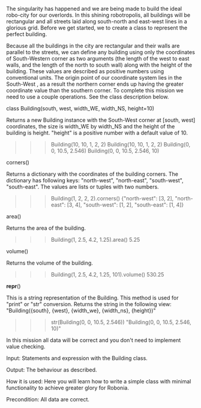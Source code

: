 The singularity has happened and we are being made to build the ideal robo-city for our overlords. In this shining robotropolis, all buildings will be rectangular and all streets laid along south-north and east-west lines in a glorious grid. Before we get started, we to create a class to represent the perfect building.

Because all the buildings in the city are rectangular and their walls are parallel to the streets, we can define any building using only the coordinates of South-Western corner as two arguments (the length of the west to east walls, and the length of the north to south wall) along with the height of the building. These values are described as positive numbers using conventional units. The origin point of our coordinate system lies in the South-West , as a result the northern corner ends up having the greater coordinate value than the southern corner. To complete this mission we need to use a couple operations. See the class description below.

class Building(south, west, width_WE, width_NS, height=10)

Returns a new Building instance with the South-West corner at [south, west] coordinates, the size is width_WE by width_NS and the height of the building is height. "height" is a positive number with a default value of 10.

>>> Building(10, 10, 1, 2, 2)
Building(10, 10, 1, 2, 2)
>>> Building(0, 0, 10.5, 2.546)
Building(0, 0, 10.5, 2.546, 10)


corners()

Returns a dictionary with the coordinates of the building corners. The dictionary has following keys: "north-west", "north-east", "south-west", "south-east". The values are lists or tuples with two numbers.

>>> Building(1, 2, 2, 2).corners()
{"north-west": [3, 2], "north-east": [3, 4], "south-west": [1, 2], "south-east": [1, 4]}


area()

Returns the area of the building.

>>> Building(1, 2.5, 4.2, 1.25).area()
5.25


volume()

Returns the volume of the building.

>>> Building(1, 2.5, 4.2, 1.25, 101).volume()
530.25


__repr__()

This is a string representation of the Building. This method is used for "print" or "str" conversion. Returns the string in the following view:
"Building({south}, {west}, {width_we}, {width_ns}, {height})"

>>> str(Building(0, 0, 10.5, 2.546))
"Building(0, 0, 10.5, 2.546, 10)"


In this mission all data will be correct and you don't need to implement value checking.

Input: Statements and expression with the Building class.

Output: The behaviour as described.

How it is used: Here you will learn how to write a simple class with minimal functionality to achieve greater glory for Robonia.

Precondition: All data are correct. 